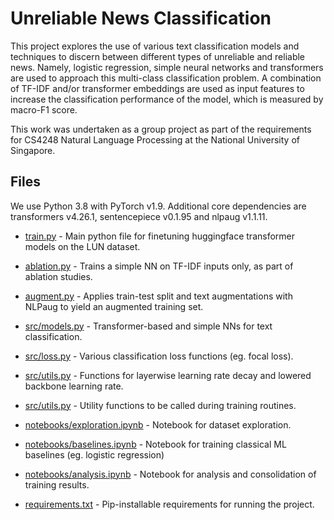 # Unreliable News Classification

This project explores the use of various text classification models and techniques to discern between different types of unreliable and reliable news. Namely, logistic regression, simple neural networks and transformers are used to approach this multi-class classification problem. A combination of TF-IDF and/or transformer embeddings are used as input features to increase the classification performance of the model, which is measured by macro-F1 score.

This work was undertaken as a group project as part of the requirements for CS4248 Natural Language Processing at the National University of Singapore.

## Files

We use Python 3.8 with PyTorch v1.9. Additional core dependencies are transformers v4.26.1, sentencepiece v0.1.95 and nlpaug v1.1.11.

* [train.py](train.py) - Main python file for finetuning huggingface transformer models on the LUN dataset.

* [ablation.py](ablation.py) - Trains a simple NN on TF-IDF inputs only, as part of ablation studies.

* [augment.py](augment.py) - Applies train-test split and text augmentations with NLPaug to yield an augmented training set.

* [src/models.py](./src/models.py) - Transformer-based and simple NNs for text classification.

* [src/loss.py](./src/loss.py) - Various classification loss functions (eg. focal loss).

* [src/utils.py](./src/learning_rate.py) - Functions for layerwise learning rate decay and lowered backbone learning rate.

* [src/utils.py](./src/utils.py) - Utility functions to be called during training routines.

* [notebooks/exploration.ipynb](./notebooks/exploration.ipynb) - Notebook for dataset exploration.

* [notebooks/baselines.ipynb](./notebooks/baselines.ipynb) - Notebook for training classical ML baselines (eg. logistic regression)

* [notebooks/analysis.ipynb](./notebooks/analysis.ipynb) - Notebook for analysis and consolidation of training results.

* [requirements.txt](requirements.txt) - Pip-installable requirements for running the project.



